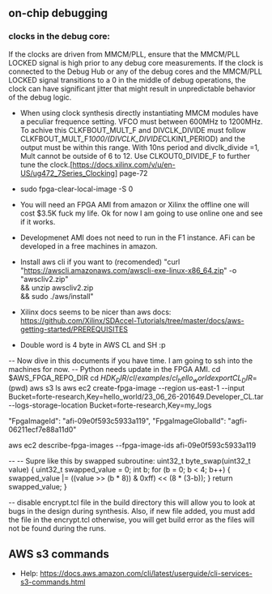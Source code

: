 ## on-chip debugging

### clocks in the debug core: 
If the clocks are driven from MMCM/PLL, ensure that the MMCM/PLL LOCKED signal is high prior to any debug core measurements. If the clock is connected to the Debug Hub or any of the debug cores and the MMCM/PLL LOCKED signal transitions to a 0 in the middle of debug operations, the clock can have significant jitter that might result in unpredictable behavior of the debug logic.

- When using clock synthesis directly instantiating MMCM modules have a peculiar frequence setting. VFCO must between 600MHz to 1200MHz. To achive this CLKFBOUT_MULT_F and DIVCLK_DIVIDE must follow CLKFBOUT_MULT_F*1000/(DIVCLK_DIVIDE*CLKIN1_PERIOD) and the output must be within this range. With 10ns period and divclk_divide =1, Mult cannot be outside of 6 to 12. Use CLKOUT0_DIVIDE_F to further tune the clock.[https://docs.xilinx.com/v/u/en-US/ug472_7Series_Clocking] page-72

- sudo fpga-clear-local-image -S 0
- You will need an FPGA AMI from amazon or Xilinx the offline one will cost $3.5K fuck my life. Ok for now I am going to use online one and see if it works.
- Developmenet AMI does not need to run in the F1 instance. AFi can be developed in a free  machines in amazon.
- Install aws cli if you want to (recomended) "curl "https://awscli.amazonaws.com/awscli-exe-linux-x86_64.zip" -o "awscliv2.zip" \
&& unzip awscliv2.zip \
&& sudo ./aws/install"
- Xilinx docs seems to be nicer than aws docs: https://github.com/Xilinx/SDAccel-Tutorials/tree/master/docs/aws-getting-started/PREREQUISITES 
- Double word is 4 byte in AWS CL and SH :p

-- Now dive in this documents if you have time. I am going to ssh into the machines for now.
-- Python needs update in the FPGA AMI. 
cd $AWS_FPGA_REPO_DIR
cd $HDK_DIR/cl/examples/cl_hello_world
export CL_DIR=$(pwd)
aws s3 ls 
aws ec2 create-fpga-image --region us-east-1 --input Bucket=forte-research,Key=hello_world/23_06_26-201649.Developer_CL.tar --logs-storage-location Bucket=forte-research,Key=my_logs


   "FpgaImageId": "afi-09e0f593c5933a119", 
    "FpgaImageGlobalId": "agfi-06211ecf7e88a11d0"

aws ec2 describe-fpga-images --fpga-image-ids afi-09e0f593c5933a119


--
-- Supre like this by swapped subroutine: 
uint32_t byte_swap(uint32_t value) {
    uint32_t swapped_value = 0;
    int b;
    for (b = 0; b < 4; b++) {
        swapped_value |= ((value >> (b * 8)) & 0xff) << (8 * (3-b));
    }
    return swapped_value;
}

-- disable encrypt.tcl file in the build directory this will allow you to look at bugs in the design during synthesis. Also, if new file added, you must add the file in the encrypt.tcl otherwise, you will get build error as the files will not be found during the runs.

## AWS s3 commands
- Help: https://docs.aws.amazon.com/cli/latest/userguide/cli-services-s3-commands.html